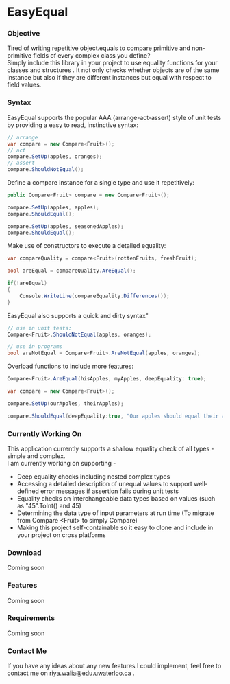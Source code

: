 # EasyEqual
### Objective
Tired of writing repetitive object.equals to compare primitive and non-primitive fields of every complex class you define? <br>
Simply include this library in your project to use equality functions for your classes and structures . It not only checks whether objects are of the same instance but also if they are different instances but equal with respect to field values.  

### Syntax

EasyEqual supports the popular AAA (arrange-act-assert) style of unit tests by providing a easy to read, instinctive syntax:
```C#
// arrange
var compare = new Compare<Fruit>(); 
// act
compare.SetUp(apples, oranges); 
// assert
compare.ShouldNotEqual(); 
```

Define a compare instance for a single type and use it repetitively: 

```C#
public Compare<Fruit> compare = new Compare<Fruit>(); 

compare.SetUp(apples, apples); 
compare.ShouldEqual();

compare.SetUp(apples, seasonedApples);
compare.ShouldEqual();
```

Make use of constructors to execute a detailed equality:
```C#
var compareQuality = compare<Fruit>(rottenFruits, freshFruit);  

bool areEqual = compareQuality.AreEqual(); 

if(!areEqual)
{
	Console.WriteLine(compareEquality.Differences());  
}
```

EasyEqual also supports a quick and dirty syntax" 
```C#
// use in unit tests:
Compare<Fruit>.ShouldNotEqual(apples, oranges); 

// use in programs 
bool areNotEqual = Compare<Fruit>.AreNotEqual(apples, oranges); 
```
Overload functions to include more features: 
```C#
Compare<Fruit>.AreEqual(hisApples, myApples, deepEquality: true); 

var compare = new Compare<Fruit>(); 

compare.SetUp(ourApples, theirApples); 

compare.ShouldEqual(deepEquality:true, "Our apples should equal their apples"); 
```

### Currently Working On
This application currently supports a shallow equality check of all types - simple and complex. <br> I am currently working on supporting - 
 * Deep equality checks including nested complex types
 * Accessing a detailed description of unequal values to support well-defined error messages if assertion fails during unit tests 
 * Equality checks on interchangeable data types based on values (such as "45".ToInt() and 45)
 * Determining the data type of input parameters at run time (To migrate from Compare &lt;Fruit> to simply Compare)
 * Making this project self-containable so it easy to clone and include in your project on cross platforms 
### Download
Coming soon
### Features 
Coming soon
### Requirements
Coming soon
### Contact Me 
If you have any ideas about any new features I could implement, feel free to contact me on riya.walia@edu.uwaterloo.ca .

